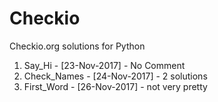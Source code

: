 # Checkio
Checkio.org solutions for Python

1. Say_Hi - [23-Nov-2017] - No Comment
2. Check_Names - [24-Nov-2017] - 2 solutions
3. First_Word - [26-Nov-2017] - not very pretty
